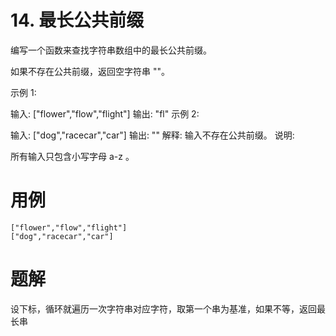 # 14. 最长公共前缀
编写一个函数来查找字符串数组中的最长公共前缀。

如果不存在公共前缀，返回空字符串 ""。

示例 1:

输入: ["flower","flow","flight"]
输出: "fl"
示例 2:

输入: ["dog","racecar","car"]
输出: ""
解释: 输入不存在公共前缀。
说明:

所有输入只包含小写字母 a-z 。

# 用例
```
["flower","flow","flight"]
["dog","racecar","car"]
```

# 题解
设下标，循环就遍历一次字符串对应字符，取第一个串为基准，如果不等，返回最长串



